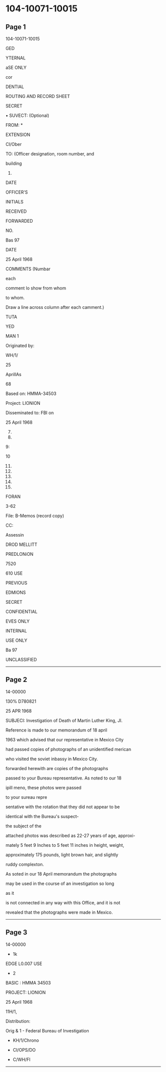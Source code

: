 # 104-10071-10015

## Page 1

104-10071-10015

GED

YTERNAL

aSE ONLY

cor

DENTIAL

ROUTING AND RECORD SHEET

SECRET

• SUVECT: (Optional)

FROM: *

EXTENSION

CI/Ober

TO: (Officer designation, room number, and

building

1.

DATE

OFFICER'S

INITIALS

RECEIVED

FORWARDED

NO.

Bas 97

DATE

25 April 1968

COMMENTS (Numbar

each

comment lo show from whom

to whom.

Draw a line across column after each camment.)

TUTA

YED

MAN 1

Originated by:

WH/1/

25

AprillAs

68

Based on: HMMA-34503

Project: LIONION

Disseminated to: FBI on

25 April 1968

7.

8.

9:

10

11.

12.

13.

14.

15.

FORAN

3-62

File: B-Memos (record copy)

CC:

Assessin

DROD MELLITT

PREDLONiON

7520

610 USE

PREVIOUS

EDMIONS

SECRET

CONFIDENTIAL

EVES ONLY

INTERNAL

USE ONLY

Ba 97

UNCLASSIFIED

---

## Page 2

14-00000

130% D780821

25 APR 1968

SUBJECI: Investigation of Death of Martin Luther King, JI.

Reference is made to our memorandum of 18 april

1963 which advised that our representative in Mexico City

had passed copies of photographs of an unidentified merican

who visited the soviet inbassy in Mexico City.

forwarded herewith are copies of the photographs

passed to your Bureau representative. As noted to our 18

ipill meno, these photos were passed

to your sureau repre

sentative with the rotation that they did not appear to be

identical with the Bureau's suspect-

the subject of the

attached photos was described as 22-27 years of age, approxi-

mately 5 feet 9 Inches to 5 feet 11 inches in height, weight,

approximately 175 pounds, light brown hair, and slightly

ruddy complexton.

As soted in our 18 April memorandum the photographs

may be used in the course of an investigation so long

as it

is not connected in any way with this Office, and it is not

revealed that the photographs were made in Mexico.

---

## Page 3

14-00000

- 1k

EDGE L0.007 USE

- 2

BASIC : HMMA 34503

PROJECT: LIONION

25 April 1968

11H/1,

Distribution:

Orig & 1 - Federal Bureau of Investigation

- KH/1/Chrono

- CI/OPS/DO

- C/WH/FI

---

